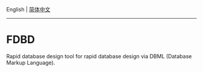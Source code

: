 English | [简体中文](/README.md)

---

# FDBD

Rapid database design tool for rapid database design via DBML (Database Markup Language).
